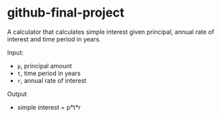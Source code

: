 # github-final-project

A calculator that calculates simple interest given principal, annual rate of interest and time period in years.

Input:<br>
- `p`, principal amount<br>
- `t`, time period in years<br>
- `r`, annual rate of interest<br>

Output<br>
- simple interest = p\*t\*r
